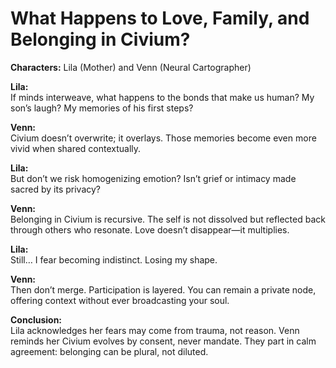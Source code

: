 # What Happens to Love, Family, and Belonging in Civium?

**Characters:** Lila (Mother) and Venn (Neural Cartographer)

**Lila:**  
If minds interweave, what happens to the bonds that make us human? My son’s laugh? My memories of his first steps?

**Venn:**  
Civium doesn’t overwrite; it overlays. Those memories become even more vivid when shared contextually.

**Lila:**  
But don’t we risk homogenizing emotion? Isn’t grief or intimacy made sacred by its privacy?

**Venn:**  
Belonging in Civium is recursive. The self is not dissolved but reflected back through others who resonate. Love doesn’t disappear—it multiplies.

**Lila:**  
Still… I fear becoming indistinct. Losing my shape.

**Venn:**  
Then don’t merge. Participation is layered. You can remain a private node, offering context without ever broadcasting your soul.

**Conclusion:**  
Lila acknowledges her fears may come from trauma, not reason. Venn reminds her Civium evolves by consent, never mandate. They part in calm agreement: belonging can be plural, not diluted.
